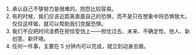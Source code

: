 1. 承认自己不够努力是很难的，抱怨比较容易。
1. 有的时候，我们应该近距离直面自己的恐惧，而不是只在想象中将恐惧放大。仅仅这样做，就可以帮助我们克服恐惧。
1. 我们不应把时间浪费在担惊受怕上——担忧过去、未来、不确定性、他人、新创意、新环境。
1. 任何一件事，主要在 5 分钟内可以完成，就立刻动身去做。